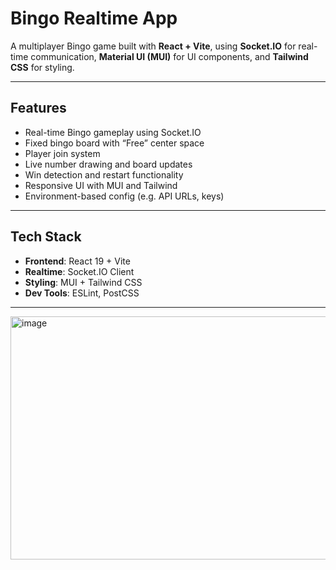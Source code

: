 # Bingo Realtime App

A multiplayer Bingo game built with **React + Vite**, using **Socket.IO** for real-time communication, **Material UI (MUI)** for UI components, and **Tailwind CSS** for styling.

---

##  Features

- Real-time Bingo gameplay using Socket.IO
- Fixed bingo board with “Free” center space
- Player join system
- Live number drawing and board updates
- Win detection and restart functionality
- Responsive UI with MUI and Tailwind
- Environment-based config (e.g. API URLs, keys)

---

## Tech Stack

- **Frontend**: React 19 + Vite
- **Realtime**: Socket.IO Client
- **Styling**: MUI + Tailwind CSS
- **Dev Tools**: ESLint, PostCSS

---
<img width="688" height="389" alt="image" src="https://github.com/user-attachments/assets/e6bf599a-6766-42a0-9454-f316f850df4d" />


